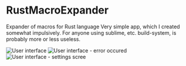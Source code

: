 # RustMacroExpander
Expander of macros for Rust language
Very simple app, which I created somewhat impulsively. For anyone using sublime, etc. build-system, is probably more or less useless.

![User interface](http://a.fsdn.com/con/app/proj/rustmacroexpander/screenshots/first.PNG)
![User interface - error occured](http://a.fsdn.com/con/app/proj/rustmacroexpander/screenshots/second.png)
![User interface - settings scree](http://a.fsdn.com/con/app/proj/rustmacroexpander/screenshots/third.png)
